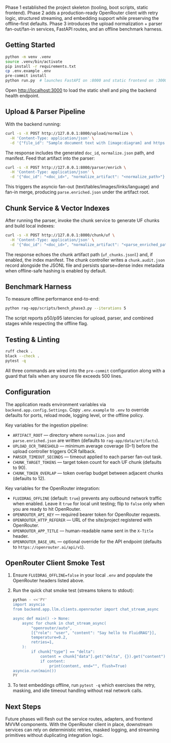 Phase 1 established the project skeleton (tooling, boot scripts, static frontend). Phase 2 adds a production-ready OpenRouter client with retry logic, structured streaming, and embedding support while preserving the offline-first defaults. Phase 3 introduces the upload normalization + parser fan-out/fan-in services, FastAPI routes, and an offline benchmark harness.

## Getting Started

```bash
python -m venv .venv
source .venv/bin/activate
pip install -r requirements.txt
cp .env.example .env
pre-commit install
python run.py  # launches FastAPI on :8000 and static frontend on :3000
```

Open [http://localhost:3000](http://localhost:3000) to load the static shell and ping the backend health endpoint.

## Upload & Parser Pipeline

With the backend running:

```bash
curl -s -X POST http://127.0.0.1:8000/upload/normalize \
  -H 'Content-Type: application/json' \
  -d '{"file_id": "Sample document text with [image:diagram] and https://example.com"}'
```

The response includes the generated `doc_id`, `normalize.json` path, and manifest. Feed that artifact into the parser:

```bash
curl -s -X POST http://127.0.0.1:8000/parser/enrich \
  -H 'Content-Type: application/json' \
  -d '{"doc_id": "<doc_id>", "normalize_artifact": "<normalize_path>"}'
```

This triggers the asyncio fan-out (text/tables/images/links/language) and fan-in merge, producing `parse.enriched.json` under the artifact root.

## Chunk Service & Vector Indexes

After running the parser, invoke the chunk service to generate UF chunks and build local indexes:

```bash
curl -s -X POST http://127.0.0.1:8000/chunk/uf \
  -H 'Content-Type: application/json' \
  -d '{"doc_id": "<doc_id>", "normalize_artifact": "<parse_enriched_path>"}'
```

The response echoes the chunk artifact path (`uf_chunks.jsonl`) and, if enabled, the index manifest. The chunk controller writes a `chunk.audit.json` record alongside the JSONL file and persists sparse+dense index metadata when offline-safe hashing is enabled by default.

## Benchmark Harness

To measure offline performance end-to-end:

```bash
python rag-app/scripts/bench_phase3.py --iterations 5
```

The script reports p50/p95 latencies for upload, parser, and combined stages while respecting the offline flag.

## Testing & Linting

```bash
ruff check .
black --check .
pytest -q
```

All three commands are wired into the `pre-commit` configuration along with a guard that fails when any source file exceeds 500 lines.

## Configuration

The application reads environment variables via `backend.app.config.Settings`. Copy `.env.example` to `.env` to override defaults for ports, reload mode, logging level, or the offline policy.

Key variables for the ingestion pipeline:

- `ARTIFACT_ROOT` — directory where `normalize.json` and `parse.enriched.json` are written (defaults to `rag-app/data/artifacts`).
- `UPLOAD_OCR_THRESHOLD` — minimum average coverage (0–1) before the upload controller triggers OCR fallback.
- `PARSER_TIMEOUT_SECONDS` — timeout applied to each parser fan-out task.
- `CHUNK_TARGET_TOKENS` — target token count for each UF chunk (defaults to 90).
- `CHUNK_TOKEN_OVERLAP` — token overlap budget between adjacent chunks (defaults to 12).

Key variables for the OpenRouter integration:

- `FLUIDRAG_OFFLINE` (default: `true`) prevents any outbound network traffic when enabled. Leave it `true` for local unit testing; flip to `false` only when you are ready to hit OpenRouter.
- `OPENROUTER_API_KEY` — required bearer token for OpenRouter requests.
- `OPENROUTER_HTTP_REFERER` — URL of the site/project registered with OpenRouter.
- `OPENROUTER_APP_TITLE` — human-readable name sent in the `X-Title` header.
- `OPENROUTER_BASE_URL` — optional override for the API endpoint (defaults to `https://openrouter.ai/api/v1`).

## OpenRouter Client Smoke Test

1. Ensure `FLUIDRAG_OFFLINE=false` in your local `.env` and populate the OpenRouter headers listed above.
2. Run the quick chat smoke test (streams tokens to stdout):

   ```bash
   python - <<'PY'
   import asyncio
   from backend.app.llm.clients.openrouter import chat_stream_async

   async def main() -> None:
       async for chunk in chat_stream_async(
           "openrouter/auto",
           [{"role": "user", "content": "Say hello to FluidRAG"}],
           temperature=0.2,
           retries=1,
       ):
           if chunk["type"] == "delta":
               content = chunk["data"].get("delta", {}).get("content")
               if content:
                   print(content, end="", flush=True)
   asyncio.run(main())
   PY
   ```

3. To test embeddings offline, run `pytest -q` which exercises the retry, masking, and idle timeout handling without real network calls.

## Next Steps

Future phases will flesh out the service routes, adapters, and frontend MVVM components. With the OpenRouter client in place, downstream services can rely on deterministic retries, masked logging, and streaming primitives without duplicating integration logic.
